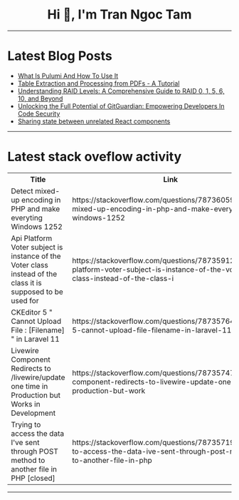 <h1 align="center">Hi 👋, I'm Tran Ngoc Tam</h1>

---

# Latest Blog Posts 
<!-- BLOG-POST-LIST:START -->
- [What Is Pulumi And How To Use It](https://dev.to/env0/what-is-pulumi-and-how-to-use-it-1imc)
- [Table Extraction and Processing from PDFs - A Tutorial](https://dev.to/shuveb_hussain/table-extraction-and-processing-from-pdfs-a-tutorial-1je7)
- [Understanding RAID Levels: A Comprehensive Guide to RAID 0, 1, 5, 6, 10, and Beyond](https://dev.to/pltnvs/understanding-raid-levels-a-comprehensive-guide-to-raid-0-1-5-6-10-and-beyond-5948)
- [Unlocking the Full Potential of GitGuardian: Empowering Developers In Code Security](https://dev.to/gitguardian/unlocking-the-full-potential-of-gitguardian-empowering-developers-in-code-security-k09)
- [Sharing state between unrelated React components](https://dev.to/asmyshlyaev177/sharing-state-between-unrelated-react-components-4aia)
<!-- BLOG-POST-LIST:END -->

---

# Latest stack oveflow activity
<table>
  <tr><th>Title</th><th>Link</th></tr>
  <!-- STACKOVERFLOW:START --><tr><td>Detect mixed-up encoding in PHP and make everyting Windows 1252</td><td>https://stackoverflow.com/questions/78736059/detect-mixed-up-encoding-in-php-and-make-everyting-windows-1252</td></tr><tr><td>Api Platform Voter subject is instance of the Voter class instead of the class it is supposed to be used for</td><td>https://stackoverflow.com/questions/78735912/api-platform-voter-subject-is-instance-of-the-voter-class-instead-of-the-class-i</td></tr><tr><td>CKEditor 5 &quot; Cannot Upload File : [Filename] &quot; in Laravel 11</td><td>https://stackoverflow.com/questions/78735764/ckeditor-5-cannot-upload-file-filename-in-laravel-11</td></tr><tr><td>Livewire Component Redirects to /livewire/update one time in Production but Works in Development</td><td>https://stackoverflow.com/questions/78735747/livewire-component-redirects-to-livewire-update-one-time-in-production-but-work</td></tr><tr><td>Trying to access the data I&#39;ve sent through POST method to another file in PHP [closed]</td><td>https://stackoverflow.com/questions/78735719/trying-to-access-the-data-ive-sent-through-post-method-to-another-file-in-php</td></tr><!-- STACKOVERFLOW:END -->
</table>

---


